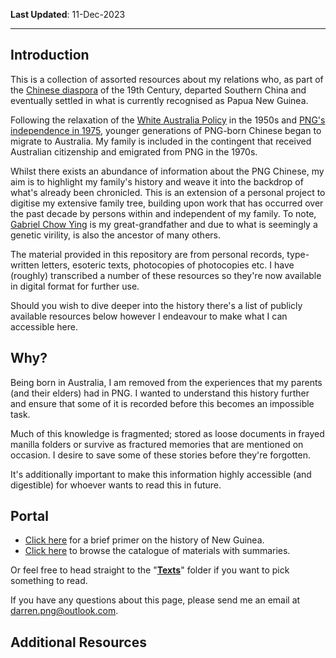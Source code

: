 **Last Updated**: 11-Dec-2023

---

## Introduction

This is a collection of assorted resources about my relations who, as part of the [Chinese diaspora](https://www.unesco.org/en/articles/overseas-chinese-long-history-0) of the 19th Century, departed Southern China and eventually settled in what is currently recognised as Papua New Guinea. 

Following the relaxation of the [White Australia Policy](https://www.nma.gov.au/defining-moments/resources/white-australia-policy#:~:text=On%2023%20December%201901%20the,non%2DBritish%20migration%20to%20Australia.) in the 1950s and [PNG's independence in 1975](https://www.naa.gov.au/help-your-research/fact-sheets/independence-papua-new-guinea), younger generations of PNG-born Chinese began to migrate to Australia. My family is included in the contingent that received Australian citizenship and emigrated from PNG in the 1970s.

Whilst there exists an abundance of information about the PNG Chinese, my aim is to highlight my family's history and weave it into the backdrop of what's already been chronicled. This is an extension of a personal project to digitise my extensive family tree, building upon work that has occurred over the past decade by persons within and independent of my family. To note, [Gabriel Chow Ying](https://github.com/darrenpng/png-resources/blob/main/texts/Correspondence%20to%20Pacific%20Administration.md) is my great-grandfather and due to what is seemingly a genetic virility, is also the ancestor of many others.

The material provided in this repository are from personal records, type-written letters, esoteric texts, photocopies of photocopies etc. I have (roughly) transcribed a number of these resources so they're now available in digital format for further use. 

Should you wish to dive deeper into the history there's a list of publicly available resources below however I endeavour to make what I can accessible here.


## Why?

Being born in Australia, I am removed from the experiences that my parents (and their elders) had in PNG. I wanted to understand this history further and ensure that some of it is recorded before this becomes an impossible task.

Much of this knowledge is fragmented; stored as loose documents in frayed manilla folders or survive as fractured memories that are mentioned on occasion. I desire to save some of these stories before they're forgotten. 

It's additionally important to make this information highly accessible (and digestible) for whoever wants to read this in future.


## Portal

- [Click here](https://github.com/darrenpng/png-resources/blob/main/history.md) for a brief primer on the history of New Guinea.
- [Click here](https://github.com/darrenpng/png-resources/blob/main/catalogue.md) to browse the catalogue of materials with summaries.

Or feel free to head straight to the "**[Texts](https://github.com/darrenpng/png-resources/tree/main/texts)**" folder if you want to pick something to read. 

If you have any questions about this page, please send me an email at darren.png@outlook.com.


## Additional Resources

